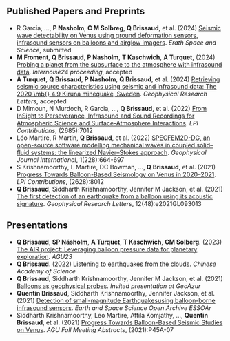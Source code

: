 
## Published Papers and Preprints

- R Garcia, ..., **P Nasholm**, **C M Solbreg**, **Q Brissaud**, et al. (2024) [Seismic wave detectability on Venus using ground deformation sensors, infrasound sensors on balloons and airglow imagers](https://essopenarchive.org/doi/pdf/10.22541/essoar.171286367.76819789). *Erath Space and Science*, submitted
- **M Froment**, **Q Brissaud**, **P Nasholm**, **T Kaschwich**, **A Turquet**, (2024) [Probing a planet from the subsurface to the atmosphere with infrasound data](https://drive.google.com/file/d/159I0a8a2JIPvgN_YSXFJThumoV6LnGNw/view?usp=sharing). *Internoise24 proceeding*, accepted
- **A Turquet**, **Q Brissaud**, **P Nasholm**, **Q Brissaud**, et al. (2024) [Retrieving seismic source characteristics using seismic and infrasound data: The 2020 \mb{} 4.9 Kiruna minequake, Sweden](https://drive.google.com/file/d/1-Gc4wqoAXH5rcQBHsXmiHpgLOcSOK9xw/view?usp=sharing). *Geophysical Research Letters*, accepted
- D Mimoun, N Murdoch, R Garcia, ..., **Q Brissaud**, et al. (2022) [From InSight to Perseverance, Infrasound and Sound Recordings for Atmospheric Science and Surface-Atmosphere Interactions](https://ui.adsabs.harvard.edu/abs/2022LPICo2685.7012M/abstract). *LPI Contributions*, (2685):7012
- Léo Martire, R Martin, **Q Brissaud**, et al. (2022) [SPECFEM2D-DG, an open-source software modelling mechanical waves in coupled solid–fluid systems: the linearized Navier–Stokes approach](https://academic.oup.com/gji/article-abstract/228/1/664/6342174). *Geophysical Journal International*, 1(228):664-697
- S Krishnamoorthy, L Martire, DC Bowman, ..., **Q Brissaud**, et al. (2021) [Progress Towards Balloon-Based Seismology on Venus in 2020–2021](https://www.hou.usra.edu/meetings/vexag2021/eposter/8012.pdf). *LPI Contributions*, (2628):8012
- **Q Brissaud**, Siddharth Krishnamoorthy, Jennifer M Jackson, et al. (2021) [The first detection of an earthquake from a balloon using its acoustic signature](https://agupubs.onlinelibrary.wiley.com/doi/abs/10.1029/2021GL093013). *Geophysical Research Letters*, 12(48):e2021GL093013

## Presentations

- **Q Brissaud**, **SP Näsholm**, **A Turquet**, **T Kaschwich**, **CM Solberg**. (2023) [The AIR project: Leveraging balloon pressure data for planetary exploration](http://www.epp.ac.cn/activityView.asp?NewsId=857). *AGU23*
- **Q Brissaud**. (2022) [Listening to earthquakes from the clouds](http://www.epp.ac.cn/activityView.asp?NewsId=857). *Chinese Academy of Science*
- **Q Brissaud**, Siddharth Krishnamoorthy, Jennifer M Jackson, et al. (2021) [Balloons as geophysical probes](https://geoazur.oca.eu/fr/agenda-geoazur). *Invited presentation at GeoAzur*
- **Quentin Brissaud**, Siddharth Krishnamoorthy, Jennifer Jackson, et al. (2021) [Detection of small-magnitude Earthquakesusing balloon-borne infrasound sensors](https://search.proquest.com/openview/29dca140816441e75368bfb1a4038493/1?pq-origsite=gscholar&cbl=4882998). *Earth and Space Science Open Archive ESSOAr*
- Siddharth Krishnamoorthy, Leo Martire, Attila Komjathy, ..., **Quentin Brissaud**, et al. (2021) [Progress Towards Balloon-Based Seismic Studies on Venus](https://ui.adsabs.harvard.edu/abs/2021AGUFM.P45A..07K/abstract). *AGU Fall Meeting Abstracts*, (2021):P45A-07